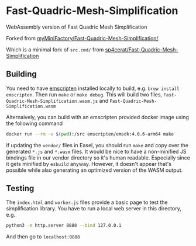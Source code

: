 # Fast-Quadric-Mesh-Simplification

WebAssembly version of Fast Quadric Mesh Simplification

Forked from [myMiniFactory/Fast-Quadric-Mesh-Simplification/](https://github.com/myMiniFactory/Fast-Quadric-Mesh-Simplification/)

Which is a minimal fork of `src.cmd/` from [sp4cerat/Fast-Quadric-Mesh-Simplification](https://github.com/sp4cerat/Fast-Quadric-Mesh-Simplification)

## Building

You need to have [emscripten](https://emscripten.org/) installed locally to build, e.g. `brew install emscripten`. Then run `make` or `make debug`. This will build two files, `Fast-Quadric-Mesh-Simplification.wasm.js` and `Fast-Quadric-Mesh-Simplification.wasm`

Alternaively, you can build with an emscripten provided docker image using the following command

```sh
docker run --rm -v $(pwd):/src emscripten/emsdk:4.0.6-arm64 make
```

If updating the `vendor/` files in Easel, you should run `make` and copy over the generated `*.js` and `*.wasm` files. It would be nice to have a non-minified JS bindings file in our vendor directory so it's human readable. Especially since it gets minified by `esbuild` anyway. However, it doesn't appear that's possible while also generating an optimized version of the WASM output.

## Testing

The `index.html` and `worker.js` files provide a basic page to test the simplification library. You have to run a local web server in this directory, e.g.

```sh
python3 -m http.server 8888 --bind 127.0.0.1
```

And then go to `localhost:8888`
